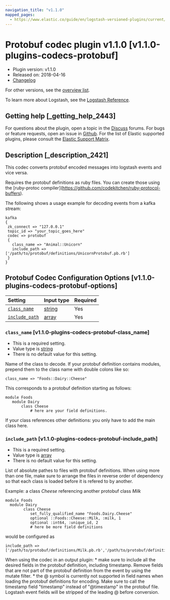 ```yaml
---
navigation_title: "v1.1.0"
mapped_pages:
  - https://www.elastic.co/guide/en/logstash-versioned-plugins/current/v1.1.0-plugins-codecs-protobuf.html
---
```


# Protobuf codec plugin v1.1.0 [v1.1.0-plugins-codecs-protobuf]

* Plugin version: v1.1.0
* Released on: 2018-04-16
* [Changelog](https://github.com/logstash-plugins/logstash-codec-protobuf/blob/v1.1.0/CHANGELOG.md)

For other versions, see the [overview list](codec-protobuf-index.md).

To learn more about Logstash, see the [Logstash Reference](https://www.elastic.co/guide/en/logstash/current/index.html).

## Getting help [_getting_help_2443]

For questions about the plugin, open a topic in the [Discuss](http://discuss.elastic.co) forums. For bugs or feature requests, open an issue in [Github](https://github.com/logstash-plugins/logstash-codec-protobuf). For the list of Elastic supported plugins, please consult the [Elastic Support Matrix](https://www.elastic.co/support/matrix#matrix_logstash_plugins).

## Description [_description_2421]

This codec converts protobuf encoded messages into logstash events and vice versa.

Requires the protobuf definitions as ruby files. You can create those using the \[ruby-protoc compiler]\(<https://github.com/codekitchen/ruby-protocol-buffers>).

The following shows a usage example for decoding events from a kafka stream:

```
kafka
{
 zk_connect => "127.0.0.1"
 topic_id => "your_topic_goes_here"
 codec => protobuf
 {
   class_name => "Animal::Unicorn"
   include_path => ['/path/to/protobuf/definitions/UnicornProtobuf.pb.rb']
 }
}
```

## Protobuf Codec Configuration Options [v1.1.0-plugins-codecs-protobuf-options]

| Setting | Input type | Required |
| :- | :- | :- |
| [`class_name`](v1-1-0-plugins-codecs-protobuf.md#v1.1.0-plugins-codecs-protobuf-class_name) | [string](/lsr/value-types.md#string) | Yes |
| [`include_path`](v1-1-0-plugins-codecs-protobuf.md#v1.1.0-plugins-codecs-protobuf-include_path) | [array](/lsr/value-types.md#array) | Yes |

### `class_name` [v1.1.0-plugins-codecs-protobuf-class_name]

* This is a required setting.
* Value type is [string](/lsr/value-types.md#string)
* There is no default value for this setting.

Name of the class to decode. If your protobuf definition contains modules, prepend them to the class name with double colons like so:

```
class_name => "Foods::Dairy::Cheese"
```

This corresponds to a protobuf definition starting as follows:

```
module Foods
   module Dairy
       class Cheese
           # here are your field definitions.
```

If your class references other definitions: you only have to add the main class here.

### `include_path` [v1.1.0-plugins-codecs-protobuf-include_path]

* This is a required setting.
* Value type is [array](/lsr/value-types.md#array)
* There is no default value for this setting.

List of absolute pathes to files with protobuf definitions. When using more than one file, make sure to arrange the files in reverse order of dependency so that each class is loaded before it is refered to by another.

Example: a class *Cheese* referencing another protobuf class *Milk*

```
module Foods
  module Dairy
        class Cheese
           set_fully_qualified_name "Foods.Dairy.Cheese"
           optional ::Foods::Cheese::Milk, :milk, 1
           optional :int64, :unique_id, 2
           # here be more field definitions
```

would be configured as

```
include_path => ['/path/to/protobuf/definitions/Milk.pb.rb','/path/to/protobuf/definitions/Cheese.pb.rb']
```

When using the codec in an output plugin: \* make sure to include all the desired fields in the protobuf definition, including timestamp. Remove fields that are not part of the protobuf definition from the event by using the mutate filter. \* the @ symbol is currently not supported in field names when loading the protobuf definitions for encoding. Make sure to call the timestamp field "timestamp" instead of "@timestamp" in the protobuf file. Logstash event fields will be stripped of the leading @ before conversion.
